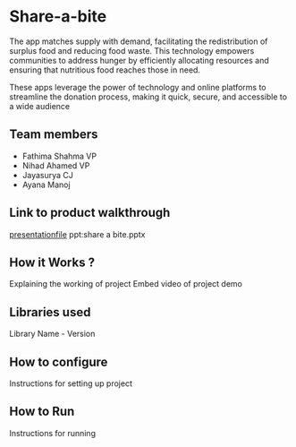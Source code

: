 # Share-a-bite
The app matches supply with demand, facilitating the redistribution of surplus food and reducing food waste. This technology empowers communities to address hunger by efficiently allocating resources and ensuring that nutritious food reaches those in need.​

These apps leverage the power of technology and online platforms to streamline the donation process, making it quick, secure, and accessible to a wide audience​

## Team members
- Fathima Shahma VP
- Nihad Ahamed VP
- Jayasurya CJ
- Ayana Manoj
## Link to product walkthrough
[presentationfile](./shareabite.pptx)
ppt:share a bite.pptx

## How it Works ?
Explaining the working of project
Embed video of project demo


## Libraries used
Library Name - Version

## How to configure
Instructions for setting up project

## How to Run
Instructions for running